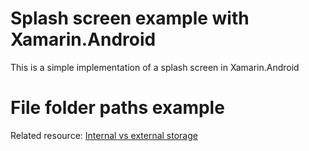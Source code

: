 # Splash screen example with Xamarin.Android

This is a simple implementation of a splash screen in Xamarin.Android

# File folder paths example

Related resource:
[Internal vs external storage](https://developer.android.com/training/basics/data-storage/files.html)
